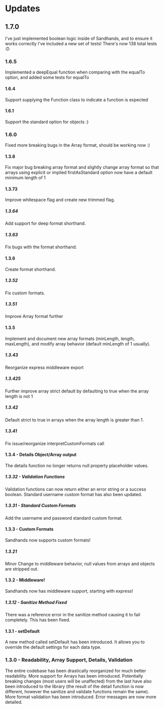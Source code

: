 # Updates

## 1.7.0
I've just implemented boolean logic inside of Sandhands, and to ensure it works correctly I've included a new set of tests! There's now 138 total tests :D

### 1.6.5
Implemented a deepEqual function when comparing with the equalTo option, and added some tests for equalTo

#### 1.6.4
Support supplying the Function class to indicate a function is expected

#### 1.6.1
Support the standard option for objects :)

### 1.6.0
Fixed more breaking bugs in the Array format, should be working now :)

#### 1.3.8
Fix major bug breaking array format and slightly change array format so that arrays using explicit or implied firstAsStandard option now have a default minimum length of 1

#### 1.3.73
Improve whitespace flag and create new trimmed flag.

##### 1.3.64
Add support for deep format shorthand.

##### 1.3.63
Fix bugs with the format shorthand.

#### 1.3.6
Create format shorthand.

##### 1.3.52
Fix custom formats.
##### 1.3.51
Improve Array format further
#### 1.3.5
Implement and document new array formats (minLength, length, maxLength), and modify array behavior (default minLength of 1 usually).

##### 1.3.43
Reorganize express middleware export

##### 1.3.425
Further improve array strict default by defaulting to true when the array length is not 1

##### 1.3.42
Default strict to true in arrays when the array length is greater than 1.

##### 1.3.41
Fix issue/reorganize interpretCustomFormats call
#### 1.3.4 - Details Object/Array output
The details function no longer returns null property placeholder values.

##### 1.3.32 - Validation Functions
Validation functions can now return either an error string or a success boolean. Standard username custom format has also been updated.

##### 1.3.31 - Standard Custom Formats
Add the username and password standard custom format.

#### 1.3.3 - Custom Formats
Sandhands now supports custom formats!

##### 1.3.21
Minor Change to middleware behavior, null values from arrays and objects are stripped out.

#### 1.3.2 - Middleware!
Sandhands now has middleware support, starting with express!

##### 1.3.12 - Sanitize Method Fixed
There was a reference error in the sanitize method causing it to fail completely. This has been fixed.

#### 1.3.1 - setDefault
A new method called setDefault has been introduced. It allows you to override the default settings for each data type.

### 1.3.0 - Readability, Array Support, Details, Validation
The entire codebase has been drastically reorganized for much better readability. More support for Arrays has been introduced. Potentially breaking changes (most users will be unaffected) from the last have also been introduced to the library (the result of the detail function is now different, however the sanitize and validate functions remain the same). More format validation has been introduced. Error messages are now more detailed.
